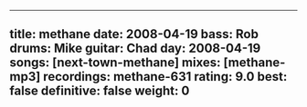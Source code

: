 
---
title: methane
date: 2008-04-19
bass:	Rob
drums:	Mike
guitar:	Chad
day: 2008-04-19
songs: [next-town-methane]
mixes: [methane-mp3]
recordings: methane-631
rating: 9.0
best: false
definitive: false
weight: 0
---
